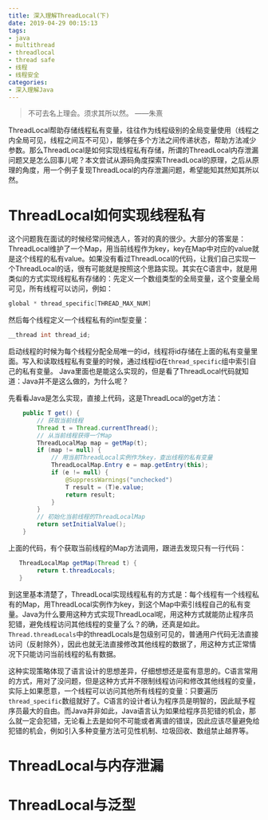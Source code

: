 ```yaml
---
title: 深入理解ThreadLocal(下)
date: 2019-04-29 00:15:13
tags:
- java
- multithread
- threadlocal
- thread safe
- 线程
- 线程安全
categories:
- 深入理解Java
---
```

> 不可去名上理会。须求其所以然。  ——朱熹

ThreadLocal帮助存储线程私有变量，往往作为线程级别的全局变量使用（线程之内全局可见，线程之间互不可见），能够在多个方法之间传递状态，帮助方法减少参数。那么ThreadLocal是如何实现线程私有存储，所谓的ThreadLocal内存泄漏问题又是怎么回事儿呢？本文尝试从源码角度探索ThreadLocal的原理，之后从原理的角度，用一个例子复现ThreadLocal的内存泄漏问题，希望能知其然知其所以然。

# ThreadLocal如何实现线程私有
这个问题我在面试的时候经常问候选人，答对的真的很少。大部分的答案是：ThreadLocal维护了一个Map，用当前线程作为key，key在Map中对应的value就是这个线程的私有value。如果没有看过ThreadLocal的代码，让我们自己实现一个ThreadLocal的话，很有可能就是按照这个思路实现。其实在C语言中，就是用类似的方式实现线程私有存储的：先定义一个数组类型的全局变量，这个变量全局可见，所有线程可以访问，例如：
```c
global * thread_specific[THREAD_MAX_NUM]
```
然后每个线程定义一个线程私有的int型变量：
```c
__thread int thread_id;
```
启动线程的时候为每个线程分配全局唯一的id，线程将id存储在上面的私有变量里面。写入和读取线程私有变量的时候，通过线程id在`thread_specific`组中索引自己的私有变量。
Java里面也是能这么实现的，但是看了ThreadLocal代码就知道：Java并不是这么做的，为什么呢？

先看看Java是怎么实现，直接上代码，这是ThreadLocal的get方法：
```java
    public T get() {
        // 获取当前线程
        Thread t = Thread.currentThread();
        // 从当前线程获得一个Map
        ThreadLocalMap map = getMap(t);
        if (map != null) {
            // 用当前ThreadLocal实例作为key，查出线程的私有变量
            ThreadLocalMap.Entry e = map.getEntry(this);
            if (e != null) {
                @SuppressWarnings("unchecked")
                T result = (T)e.value;
                return result;
            }
        }
        // 初始化当前线程的ThreadLocalMap
        return setInitialValue();
    }
```
上面的代码，有个获取当前线程的Map方法调用，跟进去发现只有一行代码：
```java
   ThreadLocalMap getMap(Thread t) {
        return t.threadLocals;
   }
```
到这里基本清楚了，ThreadLocal实现线程私有的方式是：每个线程有一个线程私有的Map，用ThreadLocal实例作为key，到这个Map中索引线程自己的私有变量。Java为什么要用这种方式实现ThreadLocal呢，用这种方式就能防止程序员犯错，避免线程访问其他线程的变量了么？的确，还真是如此。`Thread.threadLocals`中的threadLocals是包级别可见的，普通用户代码无法直接访问（反射除外），因此也就无法直接修改其他线程的数据了，用这种方式正常情况下只能访问当前线程的私有数据。

这种实现策略体现了语言设计的思想差异，仔细想想还是蛮有意思的。C语言常用的方式，用对了没问题，但是这种方式并不限制线程访问和修改其他线程的变量，实际上如果愿意，一个线程可以访问其他所有线程的变量：只要遍历`thread_specific`数组就好了。C语言的设计者认为程序员是明智的，因此赋予程序员最大的自由。而Java并非如此，Java语言认为如果给程序员犯错的机会，那么就一定会犯错，无论看上去是如何不可能或者离谱的错误，因此应该尽量避免给犯错的机会，例如引入多种变量方法可见性机制、垃圾回收、数组禁止越界等。

# ThreadLocal与内存泄漏

# ThreadLocal与泛型
